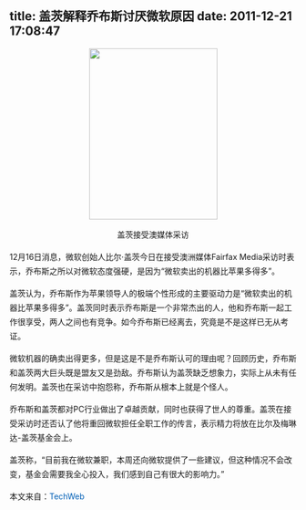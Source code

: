 title: 盖茨解释乔布斯讨厌微软原因
date: 2011-12-21 17:08:47
---

<p style="font-size:14px;line-height:25px;text-align:center;">
	<img border="0" alt="" width="225" height="300" src="http://articles.csdn.net/uploads/allimg/111216/119_111216101940_1_lit.jpg" style="border-style:initial;border-color:initial;cursor:pointer;" />
</p>
<p style="font-size:14px;line-height:25px;text-align:center;">
	盖茨接受澳媒体采访
</p>
<p style="font-size:14px;line-height:25px;">
	12月16日消息，微软创始人比尔·盖茨今日在接受澳洲媒体Fairfax Media采访时表示，乔布斯之所以对微软态度强硬，是因为“微软卖出的机器比苹果多得多”。
</p>
<p style="font-size:14px;line-height:25px;">
	盖茨认为，乔布斯作为苹果领导人的极端个性形成的主要驱动力是“微软卖出的机器比苹果多得多”。盖茨同时表示乔布斯是一个非常杰出的人，他和乔布斯一起工作很享受，两人之间也有竞争。如今乔布斯已经离去，究竟是不是这样已无从考证。
</p>
<p style="font-size:14px;line-height:25px;">
	微软机器的确卖出得更多，但是这是不是乔布斯认可的理由呢？回顾历史，乔布斯和盖茨两大巨头既是盟友又是劲敌。乔布斯认为盖茨缺乏想象力，实际上从未有任何发明。盖茨也在采访中抱怨称，乔布斯从根本上就是个怪人。
</p>
<p style="font-size:14px;line-height:25px;">
	乔布斯和盖茨都对PC行业做出了卓越贡献，同时也获得了世人的尊重。盖茨在接受采访时还否认了他将重回微软担任全职工作的传言，表示精力将放在比尔及梅琳达-盖茨基金会上。
</p>
<p style="font-size:14px;line-height:25px;">
	盖茨称，“目前我在微软兼职，本周还向微软提供了一些建议，但这种情况不会改变，基金会需要我全心投入，我们感到自己有很大的影响力。”
</p>
<p style="font-size:14px;line-height:25px;">
	本文来自：<a target="_blank" href="http://www.techweb.com.cn/world/2011-12-15/1131777.shtml" style="color:#015FB6;text-decoration:none;">TechWeb</a>
</p>